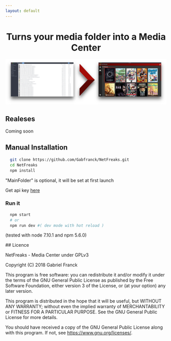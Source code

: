 ```yaml
---
layout: default
---
```


<p align="center">
<h1 align="center"> Turns your media folder into a Media Center </h1>
<img src="./concept.png" />
</p>


## Realeses

Coming soon

## Manual Installation

  ```bash
    git clone https://github.com/Gabfranck/NetFreaks.git
    cd NetFreaks
    npm install
  ```

  "MainFolder" is optional, it will be set at first launch

  Get api key [here](http://www.omdbapi.com/)

###  Run it

  ```bash
    npm start
    # or
    npm run dev #( dev mode with hot reload )
  ```

  (tested with node 7.10.1 and npm 5.6.0)

## Licence

NetFreaks - Media Center under GPLv3

Copyright (C) 2018  Gabriel Franck

This program is free software: you can redistribute it and/or modify
it under the terms of the GNU General Public License as published by
the Free Software Foundation, either version 3 of the License, or
(at your option) any later version.

This program is distributed in the hope that it will be useful,
but WITHOUT ANY WARRANTY; without even the implied warranty of
MERCHANTABILITY or FITNESS FOR A PARTICULAR PURPOSE.  See the
GNU General Public License for more details.

You should have received a copy of the GNU General Public License
along with this program.  If not, see <https://www.gnu.org/licenses/>.
